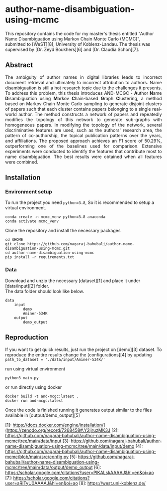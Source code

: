 # author-name-disambiguation-using-mcmc
This repository contains the code for my master's thesis entitled "Author Name Disambiguation using Markov Chain Monte Carlo (MCMC)", submitted to [WeST][8], University of Koblenz-Landau. The thesis was supervised by [Dr. Zeyd Boukhers][6] and [Dr. Claudia Schon][7].

## Abstract
<p align="justify"> The ambiguity of author names in digital libraries leads to incorrect document retrieval and ultimately to incorrect attribution to authors. Name disambiguation is still a hot research topic due to the challenges it presents. To address this problem, this thesis introduces AND-MCGC - <b>A</b>uthor <b>N</b>ame <b>D</b>isambiguation using <b>M</b>arkov <b>C</b>hain-based <b>G</b>raph <b>C</b>lustering, a method based on Markov Chain Monte Carlo sampling to generate disjoint clusters of papers such that each cluster contains papers belonging to a single real-world author. The method constructs a network of papers and repeatedly modifies the topology of this network to generate sub-graphs with homogeneous papers. In modifying the topology of the network, several discriminative features are used, such as the authors' research area, the pattern of co-authorship, the topical publication patterns over the years, and affiliations. The proposed approach achieves an F1 score of 50.29%, outperforming one of the baselines used for comparison. Extensive experiments were conducted to identify the features that contribute most to name disambiguation. The best results were obtained when all features were combined. </p>

## Installation
### Environment setup

To run the project you need `python=3.8`, So it is recommended to setup a virtual environment.
```
conda create -n mcmc_venv python=3.8 anaconda
conda activate mcmc_venv
```
Clone the repository and install the necessary packages
```
cd $HOME
git clone https://github.com/nagaraj-bahubali/author-name-disambiguation-using-mcmc.git
cd author-name-disambiguation-using-mcmc
pip install -r requirements.txt
```

### Data
Download and unzip the necessary [dataset][1] and place it under [data/input][2] folder.<br/>
The data folder should look like below.

```
data
    input
        demo
        Aminer-534K
    output
        demo_output
```

## Reproduction
If you want to get quick results, just run the project on [demo][3] dataset. To reproduce the entire results change the [configurations][4] by updating `path_to_dataset = './data/input/Aminer-534K/'`

run using virtual environment
```
python3 main.py
```
or run directly using docker
```
docker build -t and-mcgc:latest .
docker run and-mcgc:latest
```

Once the code is finished running it generates output similar to the files available in [output/demo_output][5]

[1]: https://docs.docker.com/engine/installation/](https://zenodo.org/record/7268458#.Y2jiruzMK3J
[2]: https://github.com/nagaraj-bahubali/author-name-disambiguation-using-mcmc/tree/main/data/input
[3]: https://github.com/nagaraj-bahubali/author-name-disambiguation-using-mcmc/tree/main/data/input/demo
[4]: https://github.com/nagaraj-bahubali/author-name-disambiguation-using-mcmc/blob/main/src/config.py
[5]: https://github.com/nagaraj-bahubali/author-name-disambiguation-using-mcmc/tree/main/data/output/demo_output
[6]: https://scholar.google.com/citations?user=PlKALskAAAAJ&hl=en&oi=ao
[7]: https://scholar.google.com/citations?user=aRiTyU0AAAAJ&hl=en&oi=ao
[8]: https://west.uni-koblenz.de/
